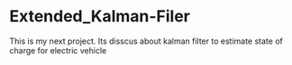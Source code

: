 # Extended_Kalman-Filer
 This is my next project. Its disscus about kalman filter to estimate state of charge for electric vehicle
